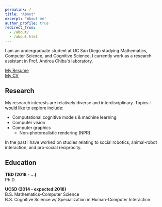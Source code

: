 ```yaml
---
permalink: /
title: "About"
excerpt: "About me"
author_profile: true
redirect_from: 
  - /about/
  - /about.html
---
```

    
I am an undergraduate student at UC San Diego studying Mathematics, Computer Science, and Cognitive Science. I currently work as a research assistant in Prof. Andrea Chiba's laboratory. 
  
<span style="color:blue"><a href='http://www.andythai.xyz/files/resume.pdf' target='_blank'>My Resume</a></span>  
<span style="color:blue"><a href='http://www.andythai.xyz/files/cv.pdf' target='_blank'>My CV</a></span>  
  
Research
------
My research interests are relatively diverse and interdisciplinary. Topics I would like to explore include:
* Computational cognitive models & machine learning
* Computer vision
* Computer graphics
  * Non-photorealistic rendering (NPR)  
  
In the past I have worked on studies relating to social robotics, animal-robot interaction, and pro-social reciprocity.
    
Education
------  
<b>TBD (2018 - ...)</b>  
Ph.D. 

<b>UCSD (2014 - expected 2018)</b>  
B.S. Mathematics-Computer Science  
B.S. Cognitive Science w/ Specialization in Human-Computer Interaction  
